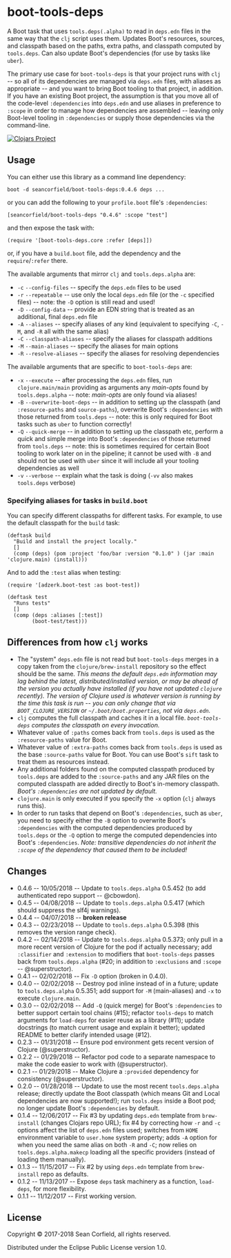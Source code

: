 # boot-tools-deps

A Boot task that uses `tools.deps(.alpha)` to read in `deps.edn` files in the same way that the `clj` script uses them. Updates Boot's resources, sources, and classpath based on the paths, extra paths, and classpath computed by `tools.deps`. Can also update Boot's dependencies (for use by tasks like `uber`).

The primary use case for `boot-tools-deps` is that your project runs with `clj` -- so all of its dependencies are managed via `deps.edn` files, with aliases as appropriate -- and you want to bring Boot tooling to that project, in addition. If you have an existing Boot project, the assumption is that you move all of the code-level `:dependencies` into `deps.edn` and use aliases in preference to `:scope` in order to manage how dependencies are assembled -- leaving only Boot-level tooling in `:dependencies` or supply those dependencies via the command-line.

[![Clojars Project](https://img.shields.io/clojars/v/seancorfield/boot-tools-deps.svg)](https://clojars.org/seancorfield/boot-tools-deps)

## Usage

You can either use this library as a command line dependency:

    boot -d seancorfield/boot-tools-deps:0.4.6 deps ...

or you can add the following to your `profile.boot` file's `:dependencies`:

    [seancorfield/boot-tools-deps "0.4.6" :scope "test"]

and then expose the task with:

    (require '[boot-tools-deps.core :refer [deps]])

or, if you have a `build.boot` file, add the dependency and the `require`/`:refer` there.

The available arguments that mirror `clj` and `tools.deps.alpha` are:

* `-c` `--config-files` -- specify the `deps.edn` files to be used
* `-r` `--repeatable` -- use only the local `deps.edn` file (or the `-c` specified files) -- note: the `-D` option is still read and used!
* `-D` `--config-data` -- provide an EDN string that is treated as an additional, final `deps.edn` file
* `-A` `--aliases` -- specify aliases of any kind (equivalent to specifying `-C`, `-M`, and `-R` all with the same alias)
* `-C` `--classpath-aliases` -- specify the aliases for classpath additions
* `-M` `--main-aliases` -- specify the aliases for main options
* `-R` `--resolve-aliases` -- specify the aliases for resolving dependencies

The available arguments that are specific to `boot-tools-deps` are:

* `-x` `--execute` -- after processing the `deps.edn` files, run `clojure.main/main` providing as arguments any _main-opts_ found by `tools.deps.alpha` -- note: _main-opts_ are only found via aliases!
* `-B` `--overwrite-boot-deps` -- in addition to setting up the classpath (and `:resource-paths` and `source-paths`), overwrite Boot's `:dependencies` with those returned from `tools.deps` -- note: this is only required for Boot tasks such as `uber` to function correctly!
* `-Q` `--quick-merge` -- in addition to setting up the classpath etc, perform a quick and simple merge into Boot's `:dependencies` of those returned from `tools.deps` -- note: this is sometimes required for certain Boot tooling to work later on in the pipeline; it cannot be used with `-B` and should not be used with `uber` since it will include all your tooling dependencies as well
* `-v` `--verbose` -- explain what the task is doing (`-vv` also makes `tools.deps` verbose)

### Specifying aliases for tasks in `build.boot`

You can specify different classpaths for different tasks. For example, to use the default classpath for the `build` task:

    (deftask build
      "Build and install the project locally."
      []
      (comp (deps) (pom :project 'foo/bar :version "0.1.0" ) (jar :main 'clojure.main) (install)))

And to add the `:test` alias when testing:

    (require '[adzerk.boot-test :as boot-test])

    (deftask test
      "Runs tests"
      []
      (comp (deps :aliases [:test])
            (boot-test/test)))

## Differences from how `clj` works

* The "system" `deps.edn` file is not read but `boot-tools-deps` merges in a copy taken from the `clojure/brew-install` repository so the effect should be the same. _This means the default `deps.edn` information may lag behind the latest, distributed/installed version, or may be ahead of the version you actually have installed (if you have not updated `clojure` recently). The version of Clojure used is whatever version is running by the time this task is run -- you can only change that via `BOOT_CLOJURE_VERSION` or `~/.boot/boot.properties`, not via `deps.edn`._
* `clj` computes the full classpath and caches it in a local file. _`boot-tools-deps` computes the classpath on every invocation._
* Whatever value of `:paths` comes back from `tools.deps` is used as the `:resource-paths` value for Boot.
* Whatever value of `:extra-paths` comes back from `tools.deps` is used as the base `:source-paths` value for Boot. You can use Boot's `sift` task to treat them as resources instead.
* Any additional folders found on the computed classpath produced by `tools.deps` are added to the `:source-paths` and any JAR files on the computed classpath are added directly to Boot's in-memory classpath. _Boot's `:dependencies` are not updated by default._
* `clojure.main` is only executed if you specify the `-x` option (`clj` always runs this).
* In order to run tasks that depend on Boot's `:dependencies`, such as `uber`, you need to specify either the `-B` option to overwrite Boot's `:dependencies` with the computed dependencies produced by `tools.deps` or the `-Q` option to merge the computed dependencies into Boot's `:dependencies`. _Note: transitive dependencies do not inherit the `:scope` of the dependency that caused them to be included!_

## Changes

* 0.4.6 -- 10/05/2018 -- Update to `tools.deps.alpha` 0.5.452 (to add authenticated repo support -- @cbowdon).
* 0.4.5 -- 04/08/2018 -- Update to `tools.deps.alpha` 0.5.417 (which should suppress the slf4j warnings).
* 0.4.4 -- 04/07/2018 -- **broken release**
* 0.4.3 -- 02/23/2018 -- Update to `tools.deps.alpha` 0.5.398 (this removes the version range check).
* 0.4.2 -- 02/14/2018 -- Update to `tools.deps.alpha` 0.5.373; only pull in a more recent version of Clojure for the pod if actually necessary; add `:classifier` and `:extension` to modifiers that `boot-tools-deps` passes back from `tools.deps.alpha` (#20; in addition to `:exclusions` and `:scope` -- @superstructor).
* 0.4.1 -- 02/02/2018 -- Fix `-D` option (broken in 0.4.0).
* 0.4.0 -- 02/02/2018 -- Destroy pod inline instead of in a future; update to `tools.deps.alpha` 0.5.351; add support for `-M` (main-aliases) and `-x` to execute `clojure.main`.
* 0.3.0 -- 02/02/2018 -- Add `-Q` (quick merge) for Boot's `:dependencies` to better support certain tool chains (#15); refactor `tools-deps` to match arguments for `load-deps` for easier reuse as a library (#11); update docstrings (to match current usage and explain it better); updated README to better clarify intended usage (#12).
* 0.2.3 -- 01/31/2018 -- Ensure pod environment gets recent version of Clojure (@superstructor).
* 0.2.2 -- 01/29/2018 -- Refactor pod code to a separate namespace to make the code easier to work with (@superstructor).
* 0.2.1 -- 01/29/2018 -- Make Clojure a `:provided` dependency for consistency (@superstructor).
* 0.2.0 -- 01/28/2018 -- Update to use the most recent `tools.deps.alpha` release; directly update the Boot classpath (which means Git and Local dependencies are now supported!); run `tools.deps` inside a Boot pod; no longer update Boot's `:dependencies` by default.
* 0.1.4 -- 12/06/2017 -- Fix #3 by updating `deps.edn` template from `brew-install` (changes Clojars repo URL); fix #4 by correcting how `-r` and `-c` options affect the list of `deps.edn` files used; switches from `HOME` environment variable to `user.home` system property; adds `-A` option for when you need the same alias on both `-R` and `-C`; now relies on `tools.deps.alpha.makecp` loading all the specific providers (instead of loading them manually).
* 0.1.3 -- 11/15/2017 -- Fix #2 by using `deps.edn` template from `brew-install` repo as defaults.
* 0.1.2 -- 11/13/2017 -- Expose `deps` task machinery as a function, `load-deps`, for more flexibility.
* 0.1.1 -- 11/12/2017 -- First working version.

## License

Copyright © 2017-2018 Sean Corfield, all rights reserved.

Distributed under the Eclipse Public License version 1.0.
